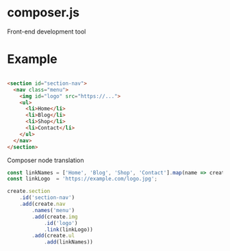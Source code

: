 # composer.js
Front-end development tool

# Example

```html

<section id="section-nav">
  <nav class="menu">
    <img id="logo" src="https://...">
    <ul>
      <li>Home</li>
      <li>Blog</li>
      <li>Shop</li>
      <li>Contact</li>
    </ul>
  </nav>
</section>

```

Composer node translation

```javascript
const linkNames = ['Home', 'Blog', 'Shop', 'Contact'].map(name => create.li.text(name));
const linkLogo  = 'https://example.com/logo.jpg';

create.section
    .id('section-nav')
    .add(create.nav
        .names('menu')
        .add(create.img
            .id('logo')
            .link(linkLogo))
        .add(create.ul
            .add(linkNames))

```

